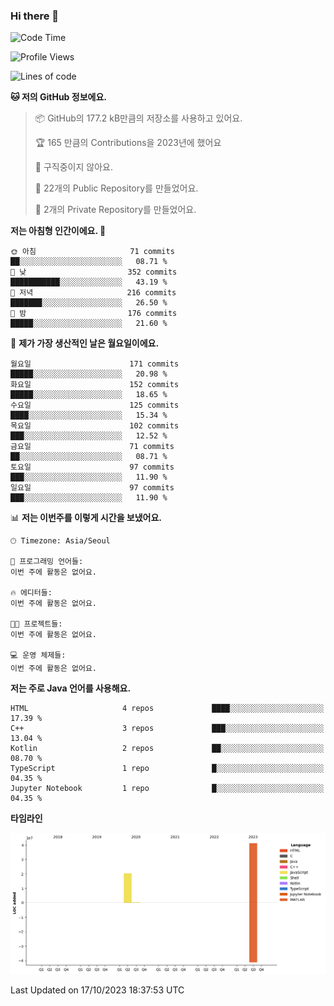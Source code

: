 ### Hi there 👋

<!--
**otm0937/otm0937** is a ✨ _special_ ✨ repository because its `README.md` (this file) appears on your GitHub profile.

Here are some ideas to get you started:

- 🔭 I’m currently working on ...
- 🌱 I’m currently learning ...
- 👯 I’m looking to collaborate on ...
- 🤔 I’m looking for help with ...
- 💬 Ask me about ...
- 📫 How to reach me: ...
- 😄 Pronouns: ...
- ⚡ Fun fact: ...
-->

  <!--START_SECTION:waka-->
![Code Time](http://img.shields.io/badge/Code%20Time-1%2C005%20hrs%2013%20mins-blue)

![Profile Views](http://img.shields.io/badge/Profile%20Views-3-blue)

![Lines of code](https://img.shields.io/badge/%EC%A0%80%EB%8A%94%20%EC%97%AC%ED%83%9C%EA%B9%8C%EC%A7%80%20-62.1%20million%20%EC%A4%84%EC%9D%98%20%EC%BD%94%EB%93%9C%EB%A5%BC%20%EC%9E%91%EC%84%B1%ED%96%88%EC%96%B4%EC%9A%94.-blue)

**🐱 저의 GitHub 정보에요.** 

> 📦 GitHub의 177.2 kB만큼의 저장소를 사용하고 있어요. 
 > 
> 🏆 165 만큼의 Contributions을 2023년에 했어요
 > 
> 🚫 구직중이지 않아요.
 > 
> 📜 22개의 Public Repository를 만들었어요. 
 > 
> 🔑 2개의 Private Repository를 만들었어요. 
 > 
**저는 아침형 인간이에요. 🐤** 

```text
🌞 아침                     71 commits          ██░░░░░░░░░░░░░░░░░░░░░░░   08.71 % 
🌆 낮　                     352 commits         ███████████░░░░░░░░░░░░░░   43.19 % 
🌃 저녁                     216 commits         ███████░░░░░░░░░░░░░░░░░░   26.50 % 
🌙 밤　                     176 commits         █████░░░░░░░░░░░░░░░░░░░░   21.60 % 
```
📅 **제가 가장 생산적인 날은 월요일이에요.** 

```text
월요일                      171 commits         █████░░░░░░░░░░░░░░░░░░░░   20.98 % 
화요일                      152 commits         █████░░░░░░░░░░░░░░░░░░░░   18.65 % 
수요일                      125 commits         ████░░░░░░░░░░░░░░░░░░░░░   15.34 % 
목요일                      102 commits         ███░░░░░░░░░░░░░░░░░░░░░░   12.52 % 
금요일                      71 commits          ██░░░░░░░░░░░░░░░░░░░░░░░   08.71 % 
토요일                      97 commits          ███░░░░░░░░░░░░░░░░░░░░░░   11.90 % 
일요일                      97 commits          ███░░░░░░░░░░░░░░░░░░░░░░   11.90 % 
```


📊 **저는 이번주를 이렇게 시간을 보냈어요.** 

```text
🕑︎ Timezone: Asia/Seoul

💬 프로그래밍 언어들: 
이번 주에 활동은 없어요.

🔥 에디터들: 
이번 주에 활동은 없어요.

🐱‍💻 프로젝트들: 
이번 주에 활동은 없어요.

💻 운영 체제들: 
이번 주에 활동은 없어요.
```

**저는 주로 Java 언어를 사용해요.** 

```text
HTML                     4 repos             ████░░░░░░░░░░░░░░░░░░░░░   17.39 % 
C++                      3 repos             ███░░░░░░░░░░░░░░░░░░░░░░   13.04 % 
Kotlin                   2 repos             ██░░░░░░░░░░░░░░░░░░░░░░░   08.70 % 
TypeScript               1 repo              █░░░░░░░░░░░░░░░░░░░░░░░░   04.35 % 
Jupyter Notebook         1 repo              █░░░░░░░░░░░░░░░░░░░░░░░░   04.35 % 
```



**타임라인**

![Lines of Code chart](https://raw.githubusercontent.com/otm0937/otm0937/main/assets/bar_graph.png)


 Last Updated on 17/10/2023 18:37:53 UTC
<!--END_SECTION:waka-->
